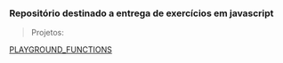 ### Repositório destinado a entrega de exercícios em javascript

> Projetos:

[PLAYGROUND_FUNCTIONS](./playground-functions/)
